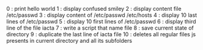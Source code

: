 0 : print hello world
1 : display confused smiley
2 : display content file /etc/passwd
3 : display content of /etc/passwd /etc/hosts
4 : display 10 last lines of /etc/passwd
5 : display 10 first lines of /etc/passwd
6 : display third line of the file iacta
7 : write a script that name file
8 : save current state of directory
9 : duplicate the last line of iacta file
10 : deletes all regular files js presents in current directory and all its subfolders
 
